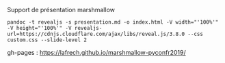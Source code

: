 Support de présentation marshmallow

    pandoc -t revealjs -s presentation.md -o index.html -V width="'100%'" -V height="'100%'" -V revealjs-url=https://cdnjs.cloudflare.com/ajax/libs/reveal.js/3.8.0 --css custom.css --slide-level 2


gh-pages : https://lafrech.github.io/marshmallow-pyconfr2019/
